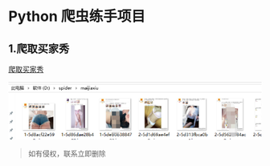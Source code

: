 
# Python 爬虫练手项目

## 1.爬取买家秀
[爬取买家秀](maijiaxiu/maijiaxiu.py)

![](img/微信截图_20200420003207.png)









> 如有侵权，联系立即删除
